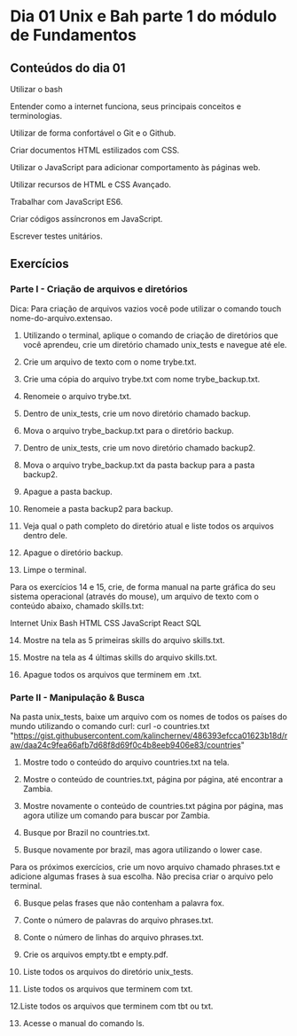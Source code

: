# Dia 01 Unix e Bah parte 1 do módulo de Fundamentos
## Conteúdos do dia 01
Utilizar o bash

Entender como a internet funciona, seus principais conceitos e terminologias.

Utilizar de forma confortável o Git e o Github.

Criar documentos HTML estilizados com CSS.

Utilizar o JavaScript para adicionar comportamento às páginas web.

Utilizar recursos de HTML e CSS Avançado.

Trabalhar com JavaScript ES6.

Criar códigos assíncronos em JavaScript.

Escrever testes unitários.

## Exercícios 
### Parte I - Criação de arquivos e diretórios

Dica: Para criação de arquivos vazios você pode utilizar o comando touch nome-do-arquivo.extensao.

1. Utilizando o terminal, aplique o comando de criação de diretórios que você aprendeu, crie um diretório chamado unix_tests e navegue até ele.

2. Crie um arquivo de texto com o nome trybe.txt.

3. Crie uma cópia do arquivo trybe.txt com nome trybe_backup.txt.

4. Renomeie o arquivo trybe.txt.

5. Dentro de unix_tests, crie um novo diretório chamado backup.

6. Mova o arquivo trybe_backup.txt para o diretório backup.

7. Dentro de unix_tests, crie um novo diretório chamado backup2.

8. Mova o arquivo trybe_backup.txt da pasta backup para a pasta backup2.

9. Apague a pasta backup.

10. Renomeie a pasta backup2 para backup.

11. Veja qual o path completo do diretório atual e liste todos os arquivos dentro dele.

12. Apague o diretório backup.

13. Limpe o terminal.

Para os exercícios 14 e 15, crie, de forma manual na parte gráfica do seu sistema operacional (através do mouse), um arquivo de texto com o conteúdo abaixo, chamado skills.txt:

Internet 
Unix 
Bash 
HTML 
CSS 
JavaScript 
React 
SQL

14. Mostre na tela as 5 primeiras skills do arquivo skills.txt.

15. Mostre na tela as 4 últimas skills do arquivo skills.txt.

16. Apague todos os arquivos que terminem em .txt.

### Parte II - Manipulação & Busca

Na pasta unix_tests, baixe um arquivo com os nomes de todos os países do mundo utilizando o comando curl:
curl -o countries.txt "https://gist.githubusercontent.com/kalinchernev/486393efcca01623b18d/raw/daa24c9fea66afb7d68f8d69f0c4b8eeb9406e83/countries"
   
1. Mostre todo o conteúdo do arquivo countries.txt na tela.

2. Mostre o conteúdo de countries.txt, página por página, até encontrar a Zambia.

3. Mostre novamente o conteúdo de countries.txt página por página, mas agora utilize um comando para buscar por Zambia.

4. Busque por Brazil no countries.txt.

5. Busque novamente por brazil, mas agora utilizando o lower case.

Para os próximos exercícios, crie um novo arquivo chamado phrases.txt e adicione algumas frases à sua escolha. Não precisa criar o arquivo pelo terminal.

6. Busque pelas frases que não contenham a palavra fox.

7. Conte o número de palavras do arquivo phrases.txt.

8. Conte o número de linhas do arquivo phrases.txt.

9. Crie os arquivos empty.tbt e empty.pdf.

10. Liste todos os arquivos do diretório unix_tests.

11. Liste todos os arquivos que terminem com txt.

12.Liste todos os arquivos que terminem com tbt ou txt.

13. Acesse o manual do comando ls.


